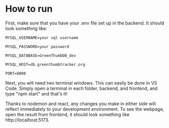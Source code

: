 # How to run

First, make sure that you have your .env file set up in the backend. It should look something like:

```
MYSQL_USERNAME=your sql username

MYSQL_PASSWORD=your password

MYSQL_DATABASE=GreenThumbDB_dev

MYSQL_HOST=db.greenthumbtracker.org

PORT=8800
```

Next, you will need two terminal windows. This can easily be done in VS Code. Simply open a terminal in each folder, backend, and frontend, and type "npm start" and that's it!

Thanks to nodemon and react, any changes you make in either side will reflect immediately to your development environment. To see the webpage, open the result from frontend, it should look something like http://localhost:5173.

